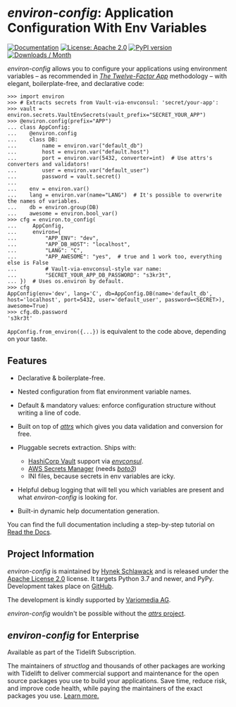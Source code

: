 # *environ-config*: Application Configuration With Env Variables

[![Documentation](https://img.shields.io/badge/Docs-Read%20The%20Docs-black)](https://environ-config.readthedocs.io/)
[![License: Apache 2.0](https://img.shields.io/badge/license-Apache--2.0-C06524)](https://github.com/hynek/environ-config/blob/main/LICENSE)
[![PyPI version](https://img.shields.io/pypi/v/environ-config)](https://pypi.org/project/environ-config/)
[![Downloads / Month](https://static.pepy.tech/personalized-badge/environ-config?period=month&units=international_system&left_color=grey&right_color=blue&left_text=Downloads%20/%20Month)](https://pepy.tech/project/environ-config)

<!-- teaser-begin -->

*environ-config* allows you to configure your applications using environment variables – as recommended in [*The Twelve-Factor App*](https://12factor.net/config) methodology – with elegant, boilerplate-free, and declarative code:

```pycon
>>> import environ
>>> # Extracts secrets from Vault-via-envconsul: 'secret/your-app':
>>> vault = environ.secrets.VaultEnvSecrets(vault_prefix="SECRET_YOUR_APP")
>>> @environ.config(prefix="APP")
... class AppConfig:
...    @environ.config
...    class DB:
...        name = environ.var("default_db")
...        host = environ.var("default.host")
...        port = environ.var(5432, converter=int)  # Use attrs's converters and validators!
...        user = environ.var("default_user")
...        password = vault.secret()
...
...    env = environ.var()
...    lang = environ.var(name="LANG")  # It's possible to overwrite the names of variables.
...    db = environ.group(DB)
...    awesome = environ.bool_var()
>>> cfg = environ.to_config(
...     AppConfig,
...     environ={
...         "APP_ENV": "dev",
...         "APP_DB_HOST": "localhost",
...         "LANG": "C",
...         "APP_AWESOME": "yes",  # true and 1 work too, everything else is False
...         # Vault-via-envconsul-style var name:
...         "SECRET_YOUR_APP_DB_PASSWORD": "s3kr3t",
... })  # Uses os.environ by default.
>>> cfg
AppConfig(env='dev', lang='C', db=AppConfig.DB(name='default_db', host='localhost', port=5432, user='default_user', password=<SECRET>), awesome=True)
>>> cfg.db.password
's3kr3t'

```

`AppConfig.from_environ({...})` is equivalent to the code above, depending on your taste.


## Features

- Declarative & boilerplate-free.

- Nested configuration from flat environment variable names.

- Default & mandatory values: enforce configuration structure without writing a line of code.

- Built on top of [*attrs*](https://www.attrs.org/) which gives you data validation and conversion for free.

- Pluggable secrets extraction.
  Ships with:

  - [HashiCorp Vault](https://www.vaultproject.io) support via [*envconsul*](https://github.com/hashicorp/envconsul).
  - [AWS Secrets Manager](https://aws.amazon.com/secrets-manager/) (needs [*boto3*](https://pypi.org/project/boto3/))
  - INI files, because secrets in env variables are icky.

- Helpful debug logging that will tell you which variables are present and what *environ-config* is looking for.

- Built-in dynamic help documentation generation.

<!-- teaser-end -->

You can find the full documentation including a step-by-step tutorial on [Read the Docs](https://environ-config.readthedocs.io/).


## Project Information

*environ-config* is maintained by [Hynek Schlawack](https://hynek.me/) and is released under the [Apache License 2.0](https://github.com/hynek/environ-config/blob/main/LICENSE) license.
It targets Python 3.7 and newer, and PyPy.
Development takes place on [GitHub](https://github.com/hynek/environ-config).

The development is kindly supported by [Variomedia AG](https://www.variomedia.de/).

*environ-config* wouldn't be possible without the [*attrs* project](https://www.attrs.org).


## *environ-config* for Enterprise

Available as part of the Tidelift Subscription.

The maintainers of *structlog* and thousands of other packages are working with Tidelift to deliver commercial support and maintenance for the open source packages you use to build your applications. Save time, reduce risk, and improve code health, while paying the maintainers of the exact packages you use. [Learn more.](https://tidelift.com/subscription/pkg/pypi-environ-config?utm_source=pypi-environ-config&utm_medium=pypi)
